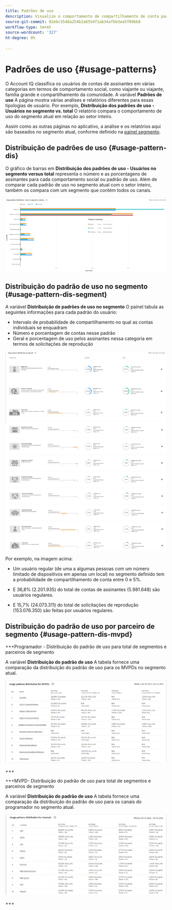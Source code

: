 ```yaml
---
title: Padrões de uso
description: Visualize o comportamento de compartilhamento de conta para diferentes tipologias de usuário.
source-git-commit: 02ebc3548a254b2a6554f1ab34afbb3ea5f09bb8
workflow-type: tm+mt
source-wordcount: '327'
ht-degree: 0%

---
```


# Padrões de uso {#usage-patterns}

O Account IQ classifica os usuários de contas de assinantes em várias categorias em termos de comportamento social, como viajante ou viajante, família grande e compartilhamento da comunidade. A variável **Padrões de uso** A página mostra várias análises e relatórios diferentes para essas tipologias de usuário. Por exemplo, **Distribuição dos padrões de uso - Usuários no segmento vs. total** O relatório compara o comportamento de uso do segmento atual em relação ao setor inteiro.

Assim como as outras páginas no aplicativo, a análise e os relatórios aqui são baseados no segmento atual, conforme definido na [painel segmento](/help/AccountIQ/segments-timeframe.md).

## Distribuição de padrões de uso {#usage-pattern-dis}

O gráfico de barras em **Distribuição dos padrões de uso - Usuários no segmento versus total** representa o número e as porcentagens de assinantes para cada comportamento social ou padrão de uso. Além de comparar cada padrão de uso no segmento atual com o setor inteiro, também os compara com um segmento que contém todos os canais.

![](assets/segment-users-industry.png)

## Distribuição do padrão de uso no segmento (#usage-pattern-dis-segment)

A variável **Distribuição de padrões de uso no segmento** O painel tabula as seguintes informações para cada padrão do usuário:

* Intervalo de probabilidade de compartilhamento no qual as contas individuais se enquadram
* Número e porcentagem de contas nesse padrão
* Geral e porcentagem de uso pelos assinantes nessa categoria em termos de solicitações de reprodução

![](assets/usage-pattern-segmentwise.png)

Por exemplo, na imagem acima:

* Um usuário regular (de uma a algumas pessoas com um número limitado de dispositivos em apenas um local) no segmento definido tem a probabilidade de compartilhamento de conta entre 0 e 5%.

* E 36,8% (2.201.935) do total de contas de assinantes (5.981.648) são usuários regulares.

* E 15,7% (24.073.311) do total de solicitações de reprodução (153.076.350) são feitas por usuários regulares.

## Distribuição do padrão de uso por parceiro de segmento {#usage-pattern-dis-mvpd}

+++Programador - Distribuição do padrão de uso para total de segmentos e parceiros de segmento

A variável **Distribuição do padrão de uso** A tabela fornece uma comparação da distribuição do padrão de uso para os MVPDs no segmento atual.

![](assets/usage-patterns-mvpdwise.png)

+++

+++MVPD- Distribuição do padrão de uso para total de segmentos e parceiros de segmento

A variável **Distribuição do padrão de uso** A tabela fornece uma comparação da distribuição do padrão de uso para os canais do programador no segmento atual.

![](assets/usage-patterns-programmerwise.png)

+++
